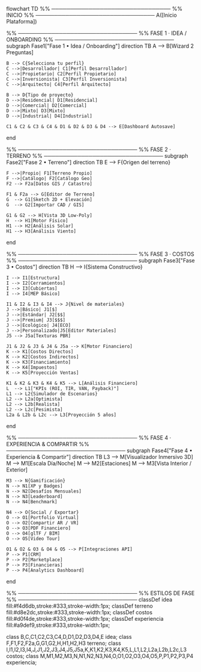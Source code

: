 flowchart TD
%% ────────────────────────────────
%% INICIO
%% ────────────────────────────────
A([Inicio Plataforma])

%% ────────────────────────────────
%% FASE 1 · IDEA / ONBOARDING
%% ────────────────────────────────
subgraph Fase1["Fase 1 • Idea / Onboarding"]
direction TB
A --> B[Wizard 2 Preguntas]

    B --> C{Selecciona tu perfil}
    C -->|Desarrollador| C1[Perfil Desarrollador]
    C -->|Propietario| C2[Perfil Propietario]
    C -->|Inversionista| C3[Perfil Inversionista]
    C -->|Arquitecto| C4[Perfil Arquitecto]

    B --> D{Tipo de proyecto}
    D -->|Residencial| D1[Residencial]
    D -->|Comercial| D2[Comercial]
    D -->|Mixto| D3[Mixto]
    D -->|Industrial| D4[Industrial]

    C1 & C2 & C3 & C4 & D1 & D2 & D3 & D4 --> E[Dashboard Autosave]

end

%% ────────────────────────────────
%% FASE 2 · TERRENO
%% ────────────────────────────────
subgraph Fase2["Fase 2 • Terreno"]
direction TB
E --> F{Origen del terreno}

    F -->|Propio| F1[Terreno Propio]
    F -->|Catálogo| F2[Catálogo Geo]
    F2 --> F2a[Datos GIS / Catastro]

    F1 & F2a --> G[Editor de Terreno]
    G  --> G1[Sketch 2D + Elevación]
    G  --> G2[Importar CAD / GIS]

    G1 & G2 --> H[Vista 3D Low-Poly]
    H  --> H1[Motor Físico]
    H1 --> H2[Análisis Solar]
    H1 --> H3[Análisis Viento]

end

%% ────────────────────────────────
%% FASE 3 · COSTOS
%% ────────────────────────────────
subgraph Fase3["Fase 3 • Costos"]
direction TB
H --> I{Sistema Constructivo}

    I --> I1[Estructura]
    I --> I2[Cerramientos]
    I --> I3[Cubiertas]
    I --> I4[MEP Básico]

    I1 & I2 & I3 & I4 --> J{Nivel de materiales}
    J -->|Básico| J1[$]
    J -->|Estándar| J2[$$]
    J -->|Premium| J3[$$$]
    J -->|Ecológico| J4[ECO]
    J -->|Personalizado|J5[Editor Materiales]
    J5 --> J5a[Texturas PBR]

    J1 & J2 & J3 & J4 & J5a --> K[Motor Financiero]
    K --> K1[Costos Directos]
    K --> K2[Costos Indirectos]
    K --> K3[Financiamiento]
    K --> K4[Impuestos]
    K --> K5[Proyección Ventas]

    K1 & K2 & K3 & K4 & K5 --> L[Análisis Financiero]
    L  --> L1["KPIs (ROI, TIR, VAN, Payback)"]
    L1 --> L2{Simulador de Escenarios}
    L2 --> L2a[Optimista]
    L2 --> L2b[Realista]
    L2 --> L2c[Pesimista]
    L2a & L2b & L2c --> L3[Proyección 5 años]

end

%% ────────────────────────────────
%% FASE 4 · EXPERIENCIA & COMPARTIR
%% ────────────────────────────────
subgraph Fase4["Fase 4 • Experiencia & Compartir"]
direction TB
L3 --> M[Visualizador Inmersivo 3D]
M --> M1[Escala Día/Noche]
M --> M2[Estaciones]
M --> M3[Vista Interior / Exterior]

    M3 --> N{Gamificación}
    N --> N1[XP y Badges]
    N --> N2[Desafíos Mensuales]
    N --> N3[Leaderboard]
    N --> N4[Benchmark]

    N4 --> O{Social / Exportar}
    O --> O1[Portfolio Virtual]
    O --> O2[Compartir AR / VR]
    O --> O3[PDF Financiero]
    O --> O4[glTF / BIM]
    O --> O5[Video Tour]

    O1 & O2 & O3 & O4 & O5 --> P[Integraciones API]
    P --> P1[CRM]
    P --> P2[Marketplace]
    P --> P3[Financieras]
    P --> P4[Analytics Dashboard]

end

%% ────────────────────────────────
%% ESTILOS DE FASE
%% ────────────────────────────────
classDef idea fill:#f4d6db,stroke:#333,stroke-width:1px;
classDef terreno fill:#d8e2dc,stroke:#333,stroke-width:1px;
classDef costos fill:#d0f4de,stroke:#333,stroke-width:1px;
classDef experiencia fill:#a9def9,stroke:#333,stroke-width:1px;

class B,C,C1,C2,C3,C4,D,D1,D2,D3,D4,E idea;
class F,F1,F2,F2a,G,G1,G2,H,H1,H2,H3 terreno;
class I,I1,I2,I3,I4,J,J1,J2,J3,J4,J5,J5a,K,K1,K2,K3,K4,K5,L,L1,L2,L2a,L2b,L2c,L3 costos;
class M,M1,M2,M3,N,N1,N2,N3,N4,O,O1,O2,O3,O4,O5,P,P1,P2,P3,P4 experiencia;
